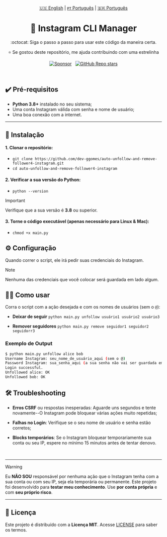 <!-- |||||||||||||||||||| EN - PT |||||||||||||||||||| -->
<p align='center'>
  <a href="https://github.com/dev-ggomes/auto-unfollow-and-remove-follower4-instagram/blob/main/README.md">🇺🇸 English</a> | 
  <a href="https://github.com/dev-ggomes/auto-unfollow-and-remove-follower4-instagram/blob/main/README-pt-pt.md">ᴘᴛ Português</a> | 
  <a href="https://github.com/dev-ggomes/auto-unfollow-and-remove-follower4-instagram/blob/main/README-pt-br.md">🇧🇷 Português</a>
</p>

<h1 align="center">
  🚀 Instagram CLI Manager
</h1>

<p align='center'>
  :octocat: Siga o passo a passo para usar este código da maneira certa.
</p>

<p align="center">
  ⭐ Se gostou deste repositório, me ajuda contribuindo com uma estrelinha
</p>

<!-- |||||||||||||||||||| SPONSORS & STARS |||||||||||||||||||| -->
<p align='center'>
  <a href="https://github.com/sponsors/dev-ggomes"><img alt="Sponsor" src="https://img.shields.io/badge/sponsor-30363D?style=social&logo=GitHub-Sponsors&logoColor=#white" /></a>
  &nbsp;
  <a href="#"><img alt="GitHub Repo stars" src="https://img.shields.io/github/stars/dev-ggomes/auto-unfollow-and-remove-follower4-instagram?style=social" /></a>
</p>

<br>

## ✔️ Pré-requisitos

<p>
  
  - **Python 3.8+** instalado no seu sistema;
  - Uma conta Instagram válida com senha e nome de usuário;
  - Uma boa conexão com a internet.

</p>

---

## 🚀 Instalação

<p>

  #### 1. Clonar o repositório:

  - `git clone https://github.com/dev-ggomes/auto-unfollow-and-remove-follower4-instagram.git` <br>
  - `cd auto-unfollow-and-remove-follower4-instagram`

  #### 2. Verificar a sua versão do Python:

  - `python --version`

  >[!IMPORTANT]
  > Verifique que a sua versão é **3.8** ou superior.

  #### 3. Torne o código executável (apenas necessário para Linux & Mac):

  - `chmod +x main.py`
  
</p>

## ⚙️ Configuração

<p>
  Quando correr o script, ele irá pedir suas credenciais do Instagram.
</p>

>[!NOTE]
> Nenhuma das credenciais que você colocar será guardada em lado algum.

## 🏃‍♂️ Como usar

<p>
  
  Corra o script com a ação desejada e com os nomes de usuários (sem o `@`):

  - **Deixar de seguir**
    `python main.py unfollow usuário1 usuário2 usuário3`

  - **Remover seguidores**
    `python main.py remove seguidor1 seguidor2 seguidorr3`

  ### Exemplo de Output

  ```bash
  $ python main.py unfollow alice bob
  Username Instagram: seu_nome_de_usuário_aqui (sem o @)
  Password Instagram: sua_senha_aqui (a sua senha não vai ser guardada em nenhum lugar)
  Login successful.
  Unfollowed alice: OK
  Unfollowed bob: OK
  ```
</p>

## 🛠 Troubleshooting

<p>

  - **Erros CSRF** ou respostas inesperadas: Aguarde uns segundos e tente novamente--O Instagram pode bloquear várias ações muito repetidas;
  - **Falhas no Login**: Verifique se o seu nome de usuário e senha estão corretos;
  - **Blocks temporários**: Se o Instagram bloquear temporariamente sua conta ou seu IP, espere no mínimo 15 minutos antes de tentar denovo.

    <br>

---

> [!WARNING]
> Eu **NÃO SOU** responsável por nenhuma ação que o Instagram tenha com a sua conta ou com seu IP, seja ela temporária ou permanente. Este projeto foi desenvolvido para **testar meu conhecimento**. Use **por conta própria** e com **seu próprio risco**.

---
</p>

## 📄 Licença

<p>
  
  Este projeto é distribuído com a **Licença MIT**. Acesse [LICENSE](https://github.com/dev-ggomes/auto-unfollow-and-remove-follower4-instagram?tab=MIT-1-ov-file) para saber os termos.

</p>

